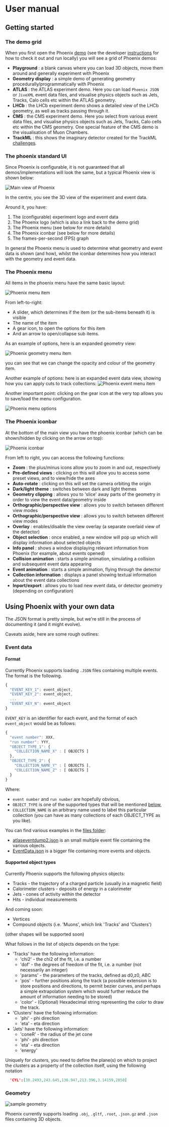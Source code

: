 # User manual

## Getting started
### The demo grid
When you first open the Phoenix [demo](https://hepsoftwarefoundation.org/phoenix) (see the developer [instructions](../guides/developers.md) for how to check it out and run locally) you will see a grid of Phoenix demos:
   * **Playground** : a blank canvas where you can load 3D objects, move them around and generally experiment with Phoenix
   * **Geometry display** : a simple demo of generating geometry procedurally/programmatically with Phoenix
   * **ATLAS** : the ATLAS experiment demo. Here you can load `Phoenix JSON` or `JiveXML` event data files, and visualise physics objects such as Jets, Tracks, Calo cells etc within the ATLAS geometry.
   * **LHCb** : the LHCb experiment demo shows a detailed view of the LHCb geometry, as well as tracks passing through it.
   * **CMS** : the CMS experiment demo. Here you select from various event data files, and visualise physics objects such as Jets, Tracks, Calo cells etc within the CMS geometry. One special feature of the CMS demo is the visualisation of Muon Chambers.
   * **TrackML** : this shows the imaginary detector created for the TrackML [challenges](https://www.kaggle.com/c/trackml-particle-identification).
  
### The phoenix standard UI
Since Phoenix is configurable, it is not guaranteed that all demos/implementations will look the same, but a typical Phoenix view is shown below:

![Main view of Phoenix](images/phoenix-main-view.png "Main View of Phoenix")

In the centre, you see the 3D view of the experiment and event data.

Around it, you have:
1. The (configurable) experiment logo and event data
2. The Phoenix logo (which is also a link back to the demo grid)
3. The Phoenix menu (see below for more details)
4. The Phoenix iconbar (see below for more details)
5. The frames-per-second (FPS) graph

In general the Phoenix menu is used to determine what geometry and event data is shown (and how), whilst the iconbar determines how you interact with the geometry and event data.

### The Phoenix menu

All items in the phoenix menu have the same basic layout:

![Phoenix menu item](images/phoenix-menu-item.png "Phoenix menu item")

From left-to-right:
  * A slider, which determines if the item (or the sub-items beneath it) is visible
  * The name of the item
  * A gear icon, to open the options for this item
  * And an arrow to open/collapse sub items.

As an example of options, here is an expanded geometry view:

![Phoenix geometry menu item](images/phoenix-menu-geometry.png "Phoenix geometry menu item")

you can see that we can change the opacity and colour of the geometry item.

Another example of options: here is an expanded event data view, showing how you can apply cuts to track collections:
![Phoenix event menu item](images/phoenix-menu-item-event-options.png "Phoenix event menu item")

Another important point: clicking on the gear icon at the very top allows you to save/load the menu configuration.

![Phoenix menu options](images/phoenix-menu-main-options.png "Main options of the Phoenix menu")

### The Phoenix iconbar

At the bottom of the main view you have the phoenix iconbar (which can be shown/hidden by clicking on the arrow on top):

![Phoenix iconbar](images/phoenix-icon-bar.png "Phoenix icon bar")

From left to right, you can access the following functions:
   * **Zoom** : the plus/minus icons allow you to zoom in and out, respectively
   * **Pre-defined views** : clicking on this will allow you to access some preset views, and to view/hide the axes
   * **Auto-rotate** : clicking on this will set the camera orbiting the origin
   * **Dark/light theme** : switches between dark and light themes
   * **Geometry clipping** : allows you to 'slice' away parts of the geometry in order to view the event data/geometry inside
   * **Orthographic/perspective view** : allows you to switch between different view modes
   * **Orthographic/perspective view** : allows you to switch between different view modes
   * **Overlay** : enables/disable the view overlay (a separate overlaid view of the detector)
   * **Object selection** : once enabled, a new window will pop up which will display information about selected objects
   * **Info panel** : shows a window displaying relevant information from Phoenix (for example, about events opened)
   * **Collision animation** : starts a simple animation, simulating a collision and subsequent event data appearing
   * **Event animation** : starts a simple animation, flying through the detector
   * **Collection information** : displays a panel showing textual information about the event data collections
   * **Inport/export** : allows you to load new event data, or detector geometry (depending on configuration)

## Using Phoenix with your own data

The JSON format is pretty simple, but we're still in the process of documenting it (and it might evolve).

Caveats aside, here are some rough outlines:

### Event data

#### Format

Currently Phoenix supports loading `.JSON` files containing multiple events. The format is the following.

```js
{
  "EVENT_KEY_1": event_object,
  "EVENT_KEY_2": event_object,
  ...
  "EVENT_KEY_N": event_object
}
```

`EVENT_KEY` is an identifier for each event, and the format of each `event_object` would be as follows: 

```js
{
  "event number": XXX,
  "run number": YYY,
  "OBJECT_TYPE_1": {
    "COLLECTION_NAME_X" : [ OBJECTS ]
  },
  "OBJECT_TYPE_2": {
    "COLLECTION_NAME_Y" : [ OBJECTS ],
    "COLLECTION_NAME_Z" : [ OBJECTS ]
  }
}
```

Where:

* `event number` and `run number` are hopefully obvious,
* `OBJECT_TYPE` is one of the supported types that will be mentioned [below](#supported-object-types),
* `COLLECTION_NAME` is an arbitrary name used to label this particular collection (you can have as many collections of each OBJECT_TYPE as you like).

You can find various examples in the [files folder](../packages/phoenix-app/src/assets/files):

* [atlaseventdump2.json](../packages/phoenix-app/src/assets/files/event_data/atlaseventdump2.json) is an small multiple event file containing the various objects.
* [EventData.json](../packages/phoenix-app/src/assets/files/event_data/EventData.json) is a bigger file containing more events and objects.

#### Supported object types

Currently Phoenix supports the following physics objects:

* Tracks - the trajectory of a charged particle (usually in a magnetic field)
* Calorimeter clusters - deposits of energy in a calorimeter
* Jets - cones of activity within the detector
* Hits - individual measurements

And coming soon:

* Vertices
* Compound objects (i.e. 'Muons', which link 'Tracks' and 'Clusters')

(other shapes will be supported soon)

What follows in the list of objects depends on the type:

* 'Tracks' have the following information:
  * 'chi2' - the chi2 of the fit, i.e. a number
  * 'dof' - the degrees of freedom of the fit, i.e. a number (not necessarily an integer)
  * 'params' - the parameters of the tracks, defined as d0,z0, ABC
  * 'pos' - further positions along the track (a possible extension is to store positions and directions, to permit bezier curves, and perhaps a simple extrapolation system which would further reduce the amount of information needing to be stored)
  * 'color' - (Optional) Hexadecimal string representing the color to draw the track.
* 'Clusters' have the following information:
  * 'phi' - phi direction
  * 'eta' - eta direction
* 'Jets' have the following information:
  * 'coneR' - the radius of the jet cone
  * 'phi'- phi direction
  * 'eta' - eta direction
  * 'energy'
  
Uniquely for clusters, you need to define the plane(s) on which to project the clusters as a property of the collection itself, using the following notation
  
```json
  'CYL':[30.2493,243.645,136.947,213.396,3.14159,2850]
```

### Geometry

![sample geometry](../packages/phoenix-app/src/assets/images/geometry.png)

Phoenix currently supports loading `.obj`, `.gltf`, `.root`, `.json.gz` and `.json` files containing 3D objects.
